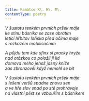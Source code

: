 ```yaml
---
title: Památce K\. H\. M\.
contentType: poetry
---
```


<section>

_V šustotu tenkém prvních pršek máje  
ke stínu básníka se zase obrátím  
letící hřbitov loňska před očima maje  
s rozkazem mobilisačním_

</section>

<section>

_A půjdu tam kde sfinx si pracky hryže  
nad otázkou co položil jí lid  
domova mého jehož jasný kníže  
zas zbronzověl když nemohl se bít_

</section>

<section>

_V šustotu tenkém prvních pršek máje  
s lešení veršů spadne znovu sen  
a ve hře slov snad po sté prohrávaje  
na vlastní pěst se vzbouřím s básníkem_

</section>
